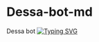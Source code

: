 # Dessa-bot-md
Dessa bot
<a href="https://git.io/typing-svg"><img src="https://readme-typing-svg.demolab.com?font=Fira+Code&weight=700&size=20&pause=1000&color=5513F7&width=435&lines=DESSA+BOT+MD" alt="Typing SVG" /></a>
